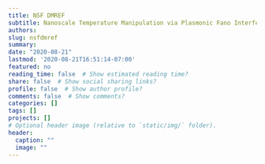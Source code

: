 ```yaml
---
title: NSF DMREF
subtitle: Nanoscale Temperature Manipulation via Plasmonic Fano Interferences
authors: 
slug: nsfdmref
summary: 
date: "2020-08-21"
lastmod: '2020-08-21T16:51:14-07:00'
featured: no
reading_time: false  # Show estimated reading time?
share: false  # Show social sharing links?
profile: false  # Show author profile?
comments: false  # Show comments?
categories: []
tags: []
projects: []
# Optional header image (relative to `static/img/` folder).
header:
  caption: ""
  image: ""
---
```


